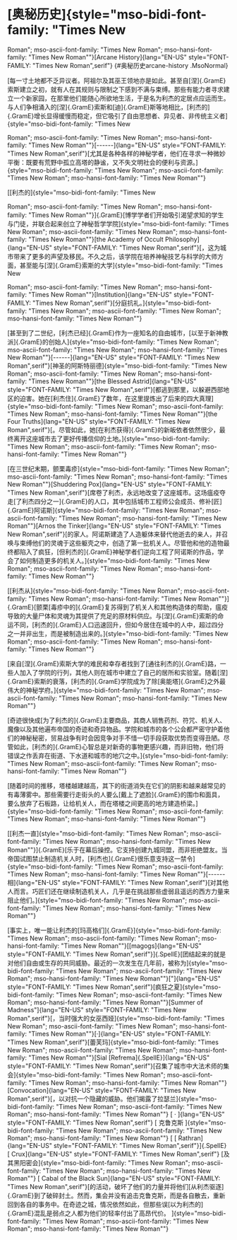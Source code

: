 # [奥秘历史]{style="mso-bidi-font-family: \"Times New






 Roman\"; mso-ascii-font-family: \"Times New Roman\"; mso-hansi-font-family: \"Times New Roman\""}[Arcane History]{lang="EN-US" style="FONT-FAMILY: \"Times New Roman\",serif"} {#奥秘历史arcane-history .MsoNormal}

[每一寸土地都不乏异议者。阿祖尔及其巫王领地亦是如此。甚至自[涅]{.GramE}索斯建立之初，就有人在其规则与限制之下感到不满与束缚。那些有能力者寻求建立一个新家园，在那里他们能随心所欲地生活，于是名为利杰的定居点应运而生。与人们争相涌入的[涅]{.GramE}索斯和[迪]{.GramE}斯等地相比，[利杰的]{.GramE}增长显得缓慢而稳定，但它吸引了自由思想者、异见者、非传统主义者]{style="mso-bidi-font-family: \"Times New






 Roman\"; mso-ascii-font-family: \"Times New Roman\"; mso-hansi-font-family: \"Times New Roman\""}[------]{lang="EN-US"
style="FONT-FAMILY: \"Times New Roman\",serif"}[尤其是各种各样的神秘学者，他们在寻求一种微妙平衡：既要有荒野中孤立高塔的静谧，又不失文明社会的便利与资源。]{style="mso-bidi-font-family: \"Times New Roman\"; mso-ascii-font-family: \"Times New Roman\"; mso-hansi-font-family: \"Times New Roman\""}

[[利杰的]{style="mso-bidi-font-family: \"Times New






 Roman\"; mso-ascii-font-family: \"Times New Roman\"; mso-hansi-font-family: \"Times New Roman\""}]{.GramE}[博学学者们开始吸引渴望求知的学生与门徒，并联合起来创立了神秘哲学学院]{style="mso-bidi-font-family: \"Times New Roman\"; mso-ascii-font-family: \"Times New Roman\"; mso-hansi-font-family: \"Times New Roman\""}[the
Academy of Occult Philosophy]{lang="EN-US"
style="FONT-FAMILY: \"Times New Roman\",serif"}[，这为城市带来了更多的声望及移民。不久之后，该学院在培养神秘技艺与科学的大师方面，甚至能与[涅]{.GramE}索斯的大学]{style="mso-bidi-font-family: \"Times New






 Roman\"; mso-ascii-font-family: \"Times New Roman\"; mso-hansi-font-family: \"Times New Roman\""}[Institution]{lang="EN-US"
style="FONT-FAMILY: \"Times New Roman\",serif"}[分庭抗礼。]{style="mso-bidi-font-family: \"Times New Roman\"; mso-ascii-font-family: \"Times New Roman\"; mso-hansi-font-family: \"Times New Roman\""}

[甚至到了二世纪，[利杰已经]{.GramE}作为一座知名的自由城市，[以至于新神教派]{.GramE}的创始人]{style="mso-bidi-font-family: \"Times New Roman\"; mso-ascii-font-family: \"Times New Roman\"; mso-hansi-font-family: \"Times New Roman\""}[------]{lang="EN-US"
style="FONT-FAMILY: \"Times New Roman\",serif"}[神圣的阿斯特丽德]{style="mso-bidi-font-family: \"Times New Roman\"; mso-ascii-font-family: \"Times New Roman\"; mso-hansi-font-family: \"Times New Roman\""}[the
Blessed Astrid]{lang="EN-US"
style="FONT-FAMILY: \"Times New Roman\",serif"}[都逃到那里，以躲避西部地区的迫害。她在[利杰住]{.GramE}了数年，在这里提炼出了后来的四大真理]{style="mso-bidi-font-family: \"Times New Roman\"; mso-ascii-font-family: \"Times New Roman\"; mso-hansi-font-family: \"Times New Roman\""}[the
Four Truths]{lang="EN-US"
style="FONT-FAMILY: \"Times New Roman\",serif"}[。尽管如此，她[在利杰获得]{.GramE}的新皈依者依然很少，最终离开这座城市去了更好传播信仰的土地。]{style="mso-bidi-font-family: \"Times New Roman\"; mso-ascii-font-family: \"Times New Roman\"; mso-hansi-font-family: \"Times New Roman\""}

[在三世纪末期，颤栗毒疹]{style="mso-bidi-font-family: \"Times New Roman\"; mso-ascii-font-family: \"Times New Roman\"; mso-hansi-font-family: \"Times New Roman\""}[Shuddering
Pox]{lang="EN-US"
style="FONT-FAMILY: \"Times New Roman\",serif"}[席卷了利杰，永远地改变了这座城市。这场瘟疫夺走[了利杰四分之一]{.GramE}的人口，其中包括城市工程师公会成员、修补[匠]{.GramE}阿诺斯]{style="mso-bidi-font-family: \"Times New Roman\"; mso-ascii-font-family: \"Times New Roman\"; mso-hansi-font-family: \"Times New Roman\""}[Arnos
the Tinker]{lang="EN-US"
style="FONT-FAMILY: \"Times New Roman\",serif"}[的家人。阿诺斯建造了人造躯体来替代他逝去的亲人，并召唤与束缚他们的灵魂于这些躯壳之中，创造了第一批机关人。尽管他和他的造物最终都陷入了疯狂，[但利杰的]{.GramE}神秘学者们逆向工程了阿诺斯的作品，学会了如何制造更多的机关人。]{style="mso-bidi-font-family: \"Times New Roman\"; mso-ascii-font-family: \"Times New Roman\"; mso-hansi-font-family: \"Times New Roman\""}

[[利杰从]{style="mso-bidi-font-family: \"Times New Roman\"; mso-ascii-font-family: \"Times New Roman\"; mso-hansi-font-family: \"Times New Roman\""}]{.GramE}[颤栗[毒疹中的]{.GramE}复苏得到了机关人和其他构造体的帮助，瘟疫导致的大量尸体和灵魂为其提供了充足的原材料供应。与[涅]{.GramE}索斯的命运不同，[利杰的]{.GramE}人口迅速回升，但如今居住在城中的人中，超过四分之一并非出生，而是被制造出来的。]{style="mso-bidi-font-family: \"Times New Roman\"; mso-ascii-font-family: \"Times New Roman\"; mso-hansi-font-family: \"Times New Roman\""}

[来自[涅]{.GramE}索斯大学的难民和幸存者找到了[通往利杰的]{.GramE}路，一些人加入了学院的行列，其他人则在城市中建立了自己的居所和实验室。随着[涅]{.GramE}索斯的衰落，[利杰的]{.GramE}学院成为了除[奥能塔]{.GramE}之外最伟大的神秘学府。]{style="mso-bidi-font-family: \"Times New Roman\"; mso-ascii-font-family: \"Times New Roman\"; mso-hansi-font-family: \"Times New Roman\""}

[奇迹很快成[为了利杰的]{.GramE}主要商品，其商人销售药剂、符咒、机关人、魔像以及其他遍布帝国的奇迹和奇异物品。学院和城市的各个公会都严密守护着他们的神秘秘密，贸易战争有时会因竞争对手不惜一切手段获取优势而变得丑陋。尽管如此，[利杰的]{.GramE}心智总是对新奇的事物更感兴趣，而非旧物，他们将错误之作丢弃在街道、下水道和城市的地穴之中。]{style="mso-bidi-font-family: \"Times New Roman\"; mso-ascii-font-family: \"Times New Roman\"; mso-hansi-font-family: \"Times New Roman\""}

[随着时间的推移，塔楼越建越高，其下的街道消失在它们的阴影和越来越常见的有毒薄雾中。那些需要行走街头的人要么[戴上了遮脸]{.GramE}的围巾和面具，要么放弃了石板路，让给机关人，而在塔楼之间更高的地方建造桥梁。]{style="mso-bidi-font-family: \"Times New Roman\"; mso-ascii-font-family: \"Times New Roman\"; mso-hansi-font-family: \"Times New Roman\""}

[[利杰一直]{style="mso-bidi-font-family: \"Times New Roman\"; mso-ascii-font-family: \"Times New Roman\"; mso-hansi-font-family: \"Times New Roman\""}]{.GramE}[乐于在幕后操控。它支持创建九城同盟，而非拒绝盟友。当帝国试图禁止制造机关人时，[利杰也]{.GramE}很乐意支持这一禁令]{style="mso-bidi-font-family: \"Times New Roman\"; mso-ascii-font-family: \"Times New Roman\"; mso-hansi-font-family: \"Times New Roman\""}[------相]{lang="EN-US"
style="FONT-FAMILY: \"Times New Roman\",serif"}[对其他人而言。巧匠们还在继续制造机关人，几乎是在挑战那些虚弱且遥远的西方力量来阻止他们。]{style="mso-bidi-font-family: \"Times New Roman\"; mso-ascii-font-family: \"Times New Roman\"; mso-hansi-font-family: \"Times New Roman\""}

[事实上，唯一能让利杰的[玛高格们]{.GramE}]{style="mso-bidi-font-family: \"Times New Roman\"; mso-ascii-font-family: \"Times New Roman\"; mso-hansi-font-family: \"Times New Roman\""}[[magogs]{lang="EN-US"
style="FONT-FAMILY: \"Times New Roman\",serif"}]{.SpellE}[团结起来的就是对他们自由或生存的共同威胁。最近的一次发生在几年前，被称为]{style="mso-bidi-font-family: \"Times New Roman\"; mso-ascii-font-family: \"Times New Roman\"; mso-hansi-font-family: \"Times New Roman\""}["]{lang="EN-US"
style="FONT-FAMILY: \"Times New Roman\",serif"}[疯狂之夏]{style="mso-bidi-font-family: \"Times New Roman\"; mso-ascii-font-family: \"Times New Roman\"; mso-hansi-font-family: \"Times New Roman\""}[Summer
of Madness"]{lang="EN-US"
style="FONT-FAMILY: \"Times New Roman\",serif"}[，当时强大的女巫西娅]{style="mso-bidi-font-family: \"Times New Roman\"; mso-ascii-font-family: \"Times New Roman\"; mso-hansi-font-family: \"Times New Roman\""}[·]{lang="EN-US"
style="FONT-FAMILY: \"Times New Roman\",serif"}[蕾芙玛]{style="mso-bidi-font-family: \"Times New Roman\"; mso-ascii-font-family: \"Times New Roman\"; mso-hansi-font-family: \"Times New Roman\""}[Sial
[Refrema]{.SpellE}]{lang="EN-US"
style="FONT-FAMILY: \"Times New Roman\",serif"}[召集了城市中大法术师的集会]{style="mso-bidi-font-family: \"Times New Roman\"; mso-ascii-font-family: \"Times New Roman\"; mso-hansi-font-family: \"Times New Roman\""}[Convocation]{lang="EN-US"
style="FONT-FAMILY: \"Times New Roman\",serif"}[，以对抗一个隐藏的威胁。他们揭露了拉瑟兰]{style="mso-bidi-font-family: \"Times New Roman\"; mso-ascii-font-family: \"Times New Roman\"; mso-hansi-font-family: \"Times New Roman\""}
[ · ]{lang="EN-US" style="FONT-FAMILY: \"Times New Roman\",serif"} [
克鲁克斯
]{style="mso-bidi-font-family: \"Times New Roman\"; mso-ascii-font-family: \"Times New Roman\"; mso-hansi-font-family: \"Times New Roman\""}
[ [ Rathran]{lang="EN-US"
style="FONT-FAMILY: \"Times New Roman\",serif"}]{.SpellE} [
Crux]{lang="EN-US" style="FONT-FAMILY: \"Times New Roman\",serif"}
[及其黑阳密会]{style="mso-bidi-font-family: \"Times New Roman\"; mso-ascii-font-family: \"Times New Roman\"; mso-hansi-font-family: \"Times New Roman\""}
[ Cabal of the Black Sun]{lang="EN-US"
style="FONT-FAMILY: \"Times New Roman\",serif"}[的活动，破坏了他们的力量并将他们[从利杰驱逐]{.GramE}到了破碎封土。然而，集会并没有追击克鲁克斯，而是各自散去，重新回到各自的事务中。在奇迹之城，情况依然如此，但那些误[以为利杰的]{.GramE}混乱是弱点之人都为他们的轻率付出了高昂代价。
]{style="mso-bidi-font-family: \"Times New Roman\"; mso-ascii-font-family: \"Times New Roman\"; mso-hansi-font-family: \"Times New Roman\""}

